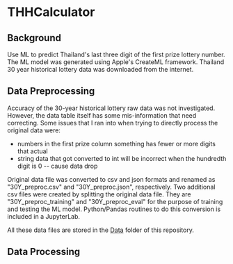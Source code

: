 # THHCalculator

## Background
Use ML to predict Thailand's last three digit of the first prize lottery number. The ML model was generated using Apple's CreateML framework.  Thailand 30 year historical lottery data was downloaded from the internet.

## Data Preprocessing
<p>
  Accuracy of the 30-year historical lottery raw data was not investigated. However, the data table itself has some mis-information that need correcting.  Some issues that I ran into when trying to directly process the original data were:
  <ul>
    <li>numbers in the first prize column something has fewer or more digits that actual</li>
    <li>string data that got converted to int will be incorrect when the hundredth digit is 0 -- cause data drop</li>
  </ul>
</p>
<p>
  Original data file was converted to csv and json formats and renamed as "30Y_preproc.csv" and "30Y_preproc.json", respectively. Two additional csv files were created by splitting the original data file.  They are "30Y_preproc_training" and "30Y_preproc_eval" for the purpose of training and testing the ML model. Python/Pandas routines to do this conversion is included in a JupyterLab.
</p>
<p>
  All these data files are stored in the <a href="./Data">Data</a> folder of this repository.
</p>

## Data Processing

    
